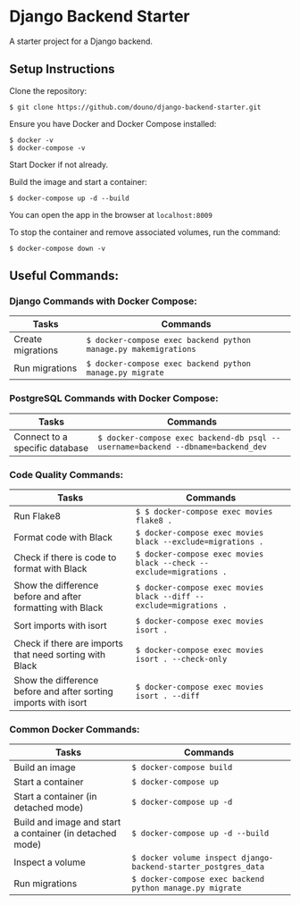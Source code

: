 # Django Backend Starter
A starter project for a Django backend.

## Setup Instructions

Clone the repository:
```
$ git clone https://github.com/douno/django-backend-starter.git
```

Ensure you have Docker and Docker Compose installed:
```
$ docker -v
$ docker-compose -v
```

Start Docker if not already.

Build the image and start a container:
```
$ docker-compose up -d --build
```

You can open the app in the browser at `localhost:8009`

To stop the container and remove associated volumes, run the command:

```
$ docker-compose down -v
```

## Useful Commands:

### Django Commands with Docker Compose:

| Tasks | Commands |
|--|--|
| Create migrations | `$ docker-compose exec backend python manage.py makemigrations`  |
| Run migrations | `$ docker-compose exec backend python manage.py migrate`  |

###  PostgreSQL Commands with Docker Compose:

| Tasks | Commands |
|--|--|
| Connect to a specific database | `$ docker-compose exec backend-db psql --username=backend --dbname=backend_dev`  |

###  Code Quality Commands:

| Tasks | Commands |
|--|--|
| Run Flake8 | `$ $ docker-compose exec movies flake8 .`  |
| Format code with Black | `$ docker-compose exec movies black --exclude=migrations .`  |
| Check if there is code to format with Black | `$ docker-compose exec movies black --check --exclude=migrations .`  |
| Show the difference before and after formatting with Black | `$ docker-compose exec movies black --diff --exclude=migrations .`  |
| Sort imports with isort | `$ docker-compose exec movies isort .`  |
| Check if there are imports that need sorting with Black | `$ docker-compose exec movies isort . --check-only`  |
| Show the difference before and after sorting imports with isort | `$ docker-compose exec movies isort . --diff`  |

###  Common Docker Commands:

| Tasks | Commands |
|--|--|
| Build an image | `$ docker-compose build`  |
| Start a container | `$ docker-compose up`  |
| Start a container (in detached mode) | `$ docker-compose up -d`  |
| Build and image and start a container (in detached mode) | `$ docker-compose up -d --build`  |
| Inspect a volume | `$ docker volume inspect django-backend-starter_postgres_data`  |
| Run migrations | `$ docker-compose exec backend python manage.py migrate`  |
